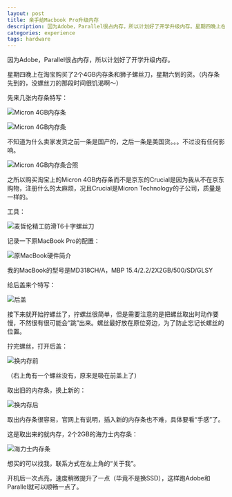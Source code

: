 ```yaml
---
layout: post
title: 亲手给Macbook Pro升级内存
description: 因为Adobe，Parallel很占内存，所以计划好了开学升级内存。星期四晚上在淘宝购买了2个4GB内存条和狮子螺丝刀，星期六到的货。（内存条先到的，没螺丝刀的那段时间很饥渴啊～）
categories: experience
tags: hardware
---
```


因为Adobe，Parallel很占内存，所以计划好了开学升级内存。

星期四晚上在淘宝购买了2个4GB内存条和狮子螺丝刀，星期六到的货。（内存条先到的，没螺丝刀的那段时间很饥渴啊～）

先来几张内存条特写：

![Micron 4GB内存条](http://pic.yupoo.com/perrydu/CfCtS8Pl/YKP4n.jpg)

![Micron 4GB内存条](http://pic.yupoo.com/perrydu/CfCtiWHo/R36L.jpg)

不知道为什么卖家发货之前一条是国产的，之后一条是美国货。。。不过没有任何影响。

![Micron 4GB内存条合照](http://pic.yupoo.com/perrydu/CfCtgQ87/NigjG.jpg)

之所以购买淘宝上的Micron 4GB内存条而不是京东的Crucial是因为我从不在京东购物，注册什么的太麻烦，况且Crucial是Micron Technology的子公司，质量是一样的。

工具：

![麦哲伦精工防滑T6十字螺丝刀](http://pic.yupoo.com/perrydu/CfDahC6U/xkm52.jpg)

记录一下原MacBook Pro的配置：

![原MacBook硬件简介](http://pic.yupoo.com/perrydu/CfCxA2ee/10MS7J.jpg)

我的MacBook的型号是MD318CH/A，MBP 15.4/2.2/2X2GB/500/SD/GLSY

给后盖来个特写：

![后盖](http://pic.yupoo.com/perrydu/CfDasKmg/P4yoe.jpg)

接下来就开始拧螺丝了，拧螺丝很简单，但是需要注意的是把螺丝取出时动作要慢，不然很有很可能会“跳”出来。螺丝最好放在原位旁边，为了防止忘记长螺丝的位置。

拧完螺丝，打开后盖：

![换内存前](http://pic.yupoo.com/perrydu/CfDajTZP/Msv6N.jpg)

（右上角有一个螺丝没有，原来是吸在前盖上了）

取出旧的内存条，换上新的：

![换内存后](http://pic.yupoo.com/perrydu/CfDams8g/cmlus.jpg)

取出内存条很容易，官网上有说明，插入新的内存条也不难，具体要看“手感”了。

这是取出来的就内存，2个2GB的海力士内存条：

![海力士内存条](http://pic.yupoo.com/perrydu/CfDaqIw7/HdGrt.jpg)

想买的可以找我，联系方式在左上角的“关于我”。

开机后一次点亮，速度稍微提升了一点（毕竟不是换SSD），这样跑Adobe和Parallel就可以顺畅一点了。




